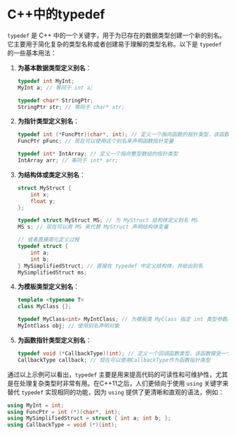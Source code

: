 # C++中的typedef

`typedef` 是 C++ 中的一个关键字，用于为已存在的数据类型创建一个新的别名。它主要用于简化复杂的类型名称或者创建易于理解的类型名称。以下是 `typedef` 的一些基本用法：

1. **为基本数据类型定义别名**：
   ```cpp
   typedef int MyInt;
   MyInt a; // 等同于 int a;
   
   typedef char* StringPtr;
   StringPtr str; // 等同于 char* str;
   ```

2. **为指针类型定义别名**：
   ```cpp
   typedef int (*FuncPtr)(char*, int); // 定义一个指向函数的指针类型，该函数接受 char* 和 int 参数并返回 int
   FuncPtr pFunc; // 现在可以使用这个别名来声明函数指针变量
   
   typedef int* IntArray; // 定义一个指向整型数组的指针类型
   IntArray arr; // 等同于 int* arr;
   ```

3. **为结构体或类定义别名**：
   ```cpp
   struct MyStruct {
       int x;
       float y;
   };
   
   typedef struct MyStruct MS; // 为 MyStruct 结构体定义别名 MS
   MS s; // 现在可以用 MS 来代替 MyStruct 声明结构体变量
   
   // 或者直接简化定义过程
   typedef struct {
       int a;
       int b;
   } MySimplifiedStruct; // 直接在 typedef 中定义结构体，并给出别名
   MySimplifiedStruct ms;
   ```

4. **为模板类型定义别名**：
   ```cpp
   template <typename T>
   class MyClass {};
   
   typedef MyClass<int> MyIntClass; // 为模板类 MyClass 指定 int 类型参数后创建别名
   MyIntClass obj; // 使用别名声明对象
   ```

5. **为函数指针类型定义别名**：
   ```cpp
   typedef void (*CallbackType)(int); // 定义一个回调函数类型，该函数接受一个int参数且无返回值
   CallbackType callback; // 现在可以使用CallbackType作为函数指针类型
   ```

通过以上示例可以看出，`typedef` 主要是用来提高代码的可读性和可维护性，尤其是在处理复杂类型时非常有用。在C++11之后，人们更倾向于使用 `using` 关键字来替代 `typedef` 实现相同的功能，因为 `using` 提供了更清晰和直观的语法，例如：

```cpp
using MyInt = int;
using FuncPtr = int (*)(char*, int);
using MySimplifiedStruct = struct { int a; int b; };
using CallbackType = void (*)(int);
```